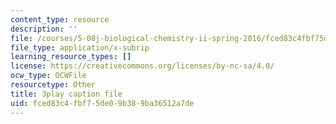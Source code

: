 ```yaml
---
content_type: resource
description: ''
file: /courses/5-08j-biological-chemistry-ii-spring-2016/fced83c4fbf75de09b389ba36512a7de_PgMAfWpOuf0.vtt
file_type: application/x-subrip
learning_resource_types: []
license: https://creativecommons.org/licenses/by-nc-sa/4.0/
ocw_type: OCWFile
resourcetype: Other
title: 3play caption file
uid: fced83c4-fbf7-5de0-9b38-9ba36512a7de
---
```

